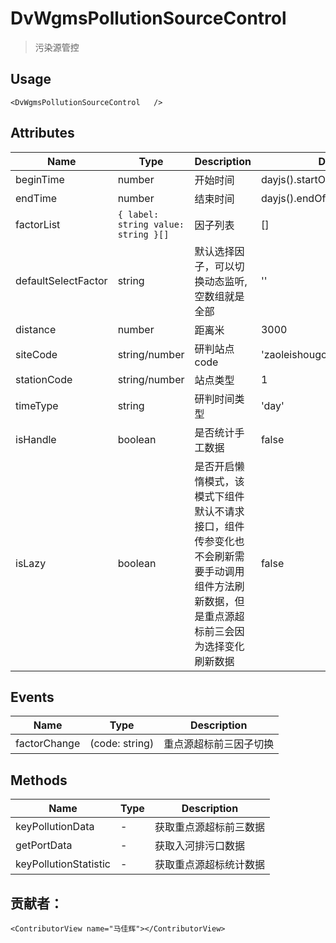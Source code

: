 # DvWgmsPollutionSourceControl  

> 污染源管控

## Usage

```vue
<DvWgmsPollutionSourceControl   />
```


## Attributes

| Name | Type   | Description | Default |
| --- |--------|-------------|-------------|
| beginTime | number | 开始时间| dayjs().startOf('year').valueOf() |
| endTime | number | 结束时间| dayjs().endOf('year').valueOf() |
| factorList | `{ label: string value: string }[]` | 因子列表 | [] |
| defaultSelectFactor | string | 默认选择因子，可以切换动态监听,空数组就是全部 | '' |
| distance | number | 距离米 | 3000 |
| siteCode | string/number | 研判站点code | 'zaoleishougong' |
| stationCode | string/number |  站点类型 | 1 |
| timeType | string | 研判时间类型| 'day' |
| isHandle | boolean | 是否统计手工数据| false |
| isLazy | boolean | 是否开启懒惰模式，该模式下组件默认不请求接口，组件传参变化也不会刷新需要手动调用组件方法刷新数据，但是重点源超标前三会因为选择变化刷新数据 | false |

## Events

| Name | Type | Description |
| --- | --- |-------------|
| factorChange | (code: string) | 重点源超标前三因子切换      |

## Methods

| Name | Type | Description |
| --- | --- |-------------|
| keyPollutionData | - | 获取重点源超标前三数据      |
| getPortData | - | 获取入河排污口数据      |
| keyPollutionStatistic | - | 获取重点源超标统计数据      |


## 贡献者：

```vue
<ContributorView name="马佳辉"></ContributorView>
```